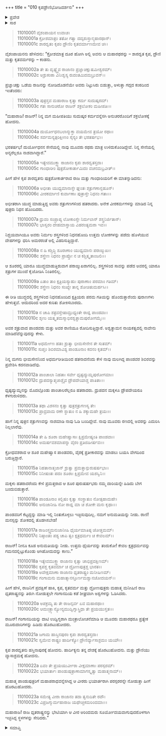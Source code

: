 +++
title = "010 ಕೃಪದ್ರೌಣಿಭೋಜದರ್ಶನಃ"
+++

<details><summary>ಪ್ರವೇಶ</summary>


।।   ಓಂ ಓಂ ನಮೋ ನಾರಾಯಣಾಯ।।   ಶ್ರೀ ವೇದವ್ಯಾಸಾಯ ನಮಃ ।।

ಶ್ರೀ ಕೃಷ್ಣದ್ವೈಪಾಯನ ವೇದವ್ಯಾಸ ವಿರಚಿತ  

**ಶ್ರೀ ಮಹಾಭಾರತ**

**ಸ್ತ್ರೀ ಪರ್ವ**

**ಸ್ತ್ರೀ ಪರ್ವ**

**ಅಧ್ಯಾಯ 10**

</details>

<details><summary>ಸಾರ</summary>

ಕೃಪ, ಕೃತವರ್ಮ, ಅಶ್ವತ್ಥಾಮರು ಧೃತರಾಷ್ಟ್ರನನ್ನು ದಾರಿಯಲ್ಲಿಯೇ ಭೇಟಿ ಮಾಡಿ ರಣರಂಗದಿಂದ ಪಲಾಯನ ಮಾಡಿದುದು (1-23).


</details>



> 11010001 ವೈಶಂಪಾಯನ ಉವಾಚ।  
11010001a ಕ್ರೋಶಮಾತ್ರಂ ತತೋ ಗತ್ವಾ ದದೃಶುಸ್ತಾನ್ಮಹಾರಥಾನ್।  
11010001c ಶಾರದ್ವತಂ ಕೃಪಂ ದ್ರೌಣಿಂ ಕೃತವರ್ಮಾಣಮೇವ ಚ।।

ವೈಶಂಪಾಯನನು ಹೇಳಿದನು: “ಕ್ರೋಶಮಾತ್ರ ದೂರ ಹೋಗಿ ಅಲ್ಲಿ ಅವನು ಆ ಮಹಾರಥರನ್ನು – ಶಾರದ್ವತ ಕೃಪ, ದ್ರೌಣಿ ಮತ್ತು ಕೃತವರ್ಮರನ್ನು – ಕಂಡನು.

> 11010002a ತೇ ತು ದೃಷ್ಟ್ವೈವ ರಾಜಾನಂ ಪ್ರಜ್ಞಾಚಕ್ಷುಷಮೀಶ್ವರಮ್।  
11010002c ಅಶ್ರುಕಂಠಾ ವಿನಿಃಶ್ವಸ್ಯ ರುದಂತಮಿದಮಬ್ರುವನ್।।

ಪ್ರಜ್ಞಾಚಕ್ಷು ಒಡೆಯ ರಾಜನನ್ನು ನೋಡಿದೊಡನೆಯೇ ಅವರು ನಿಟ್ಟುಸಿರು ಬಿಡುತ್ತಾ, ಅಳುತ್ತಾ ಗದ್ಗದ ಕಂಠದಿಂದ ಇಂತೆಂದರು:

> 11010003a ಪುತ್ರಸ್ತವ ಮಹಾರಾಜ ಕೃತ್ವಾ ಕರ್ಮ ಸುದುಷ್ಕರಮ್।  
11010003c ಗತಃ ಸಾನುಚರೋ ರಾಜನ್ ಶಕ್ರಲೋಕಂ ಮಹೀಪತಿಃ।।

“ಮಹಾರಾಜ! ರಾಜನ್! ನಿನ್ನ ಮಗ ಮಹೀಪತಿಯು ಸುದುಷ್ಕರ ಕರ್ಮವನ್ನೆಸಗಿ ಅನುಚರರೊಂದಿಗೆ ಶಕ್ರಲೋಕಕ್ಕೆ ಹೋದನು.

> 11010004a ದುರ್ಯೋಧನಬಲಾನ್ಮುಕ್ತಾ ವಯಮೇವ ತ್ರಯೋ ರಥಾಃ।  
11010004c ಸರ್ವಮನ್ಯತ್ಪರಿಕ್ಷೀಣಂ ಸೈನ್ಯಂ ತೇ ಭರತರ್ಷಭ।।

ಭರತರ್ಷಭ! ದುರ್ಯೋಧನನ ಸೇನೆಯಲ್ಲಿ ನಾವು ಮೂವರು ರಥರು ಮಾತ್ರ ಉಳಿದುಕೊಂಡಿದ್ದೇವೆ. ನಿನ್ನ ಸೇನೆಯಲ್ಲಿ ಅನ್ಯರೆಲ್ಲರೂ ನಾಶವಾಗಿದ್ದಾರೆ.”

> 11010005a ಇತ್ಯೇವಮುಕ್ತ್ವಾ ರಾಜಾನಂ ಕೃಪಃ ಶಾರದ್ವತಸ್ತದಾ।  
11010005c ಗಾಂಧಾರೀಂ ಪುತ್ರಶೋಕಾರ್ತಾಮಿದಂ ವಚನಮಬ್ರವೀತ್।।

ಹೀಗೆ ಹೇಳಿ ಕೃಪ ಶಾರದ್ವತನು ಪುತ್ರಶೋಕಾರ್ತರಾದ ರಾಜ ಮತ್ತು ಗಾಂಧಾರಿಯರಿಗೆ ಈ ಮಾತನ್ನಾಡಿದನು:

> 11010006a ಅಭೀತಾ ಯುಧ್ಯಮಾನಾಸ್ತೇ ಘ್ನಂತಃ ಶತ್ರುಗಣಾನ್ಬಹೂನ್।  
11010006c ವೀರಕರ್ಮಾಣಿ ಕುರ್ವಾಣಾಃ ಪುತ್ರಾಸ್ತೇ ನಿಧನಂ ಗತಾಃ।।

ಅಭೀತರಾಗಿ ಯುದ್ಧ ಮಾಡುತ್ತಿದ್ದ ಅವರು ಶತ್ರುಗಣಗಳಿಂದ ಹತರಾದರು. ಅನೇಕ ವೀರಕರ್ಮಗಳನ್ನು ಮಾಡಿದ ನಿನ್ನ ಪುತ್ರರು ನಿಧನ ಹೊಂದಿದರು.

> 11010007a ಧ್ರುವಂ ಸಂಪ್ರಾಪ್ಯ ಲೋಕಾಂಸ್ತೇ ನಿರ್ಮಲಾನ್ ಶಸ್ತ್ರನಿರ್ಜಿತಾನ್।  
11010007c ಭಾಸ್ವರಂ ದೇಹಮಾಸ್ಥಾಯ ವಿಹರಂತ್ಯಮರಾ ಇವ।।

ನಿಶ್ಚಯವಾಗಿಯೂ ಅವರು ನಿರ್ಮಲ ಶಸ್ತ್ರಗಳಿಂದ ನಿಧನಹೊಂದಿ ಉತ್ತಮ ಲೋಕಗಳನ್ನು ಪಡೆದು ಹೊಳೆಯುವ ದೇಹಗಳನ್ನು ಧರಿಸಿ ಅಮರರಂತೆ ಅಲ್ಲಿ ವಿಹರಿಸುತ್ತಿದ್ದಾರೆ.

> 11010008a ನ ಹಿ ಕಶ್ಚಿದ್ಧಿ ಶೂರಾಣಾಂ ಯುಧ್ಯಮಾನಃ ಪರಾಙ್ಮುಖಃ।  
11010008c ಶಸ್ತ್ರೇಣ ನಿಧನಂ ಪ್ರಾಪ್ತೋ ನ ಚ ಕಶ್ಚಿತ್ಕೃತಾಂಜಲಿಃ।।

ಆ ಶೂರರಲ್ಲಿ ಯಾರೂ ಯುದ್ಧಮಾಡುತ್ತಿರುವಾಗ ಪರಾಙ್ಮುಖರಾಗಲಿಲ್ಲ. ಶಸ್ತ್ರಗಳಿಂದ ಸಾವನ್ನು ಪಡೆದ ಅವರಲ್ಲಿ ಯಾರೂ ಶತ್ರುಗಳ ಮುಂದೆ ಕೈಜೋಡಿಸಿ ನಿಂತಿರಲಿಲ್ಲ.

> 11010009a ಏತಾಂ ತಾಂ ಕ್ಷತ್ರಿಯಸ್ಯಾಹುಃ ಪುರಾಣಾಂ ಪರಮಾಂ ಗತಿಮ್।  
11010009c ಶಸ್ತ್ರೇಣ ನಿಧನಂ ಸಂಖ್ಯೇ ತಾನ್ನ ಶೋಚಿತುಮರ್ಹಸಿ।।

ಈ ರೀತಿ ಯುದ್ಧದಲ್ಲಿ ಶಸ್ತ್ರಗಳಿಂದ ನಿಧನಹೊಂದಿದ ಕ್ಷತ್ರಿಯರು ಪರಮ ಗತಿಯನ್ನು ಹೊಂದುತ್ತಾರೆಂದು ಪುರಾಣಗಳು ಹೇಳುತ್ತವೆ. ಆದುದರಿಂದ ಅದರ ಕುರಿತು ಶೋಕಿಸಬಾರದು.

> 11010010a ನ ಚಾಪಿ ಶತ್ರವಸ್ತೇಷಾಮ್ರುಧ್ಯಂತೇ ರಾಜ್ಞಿ ಪಾಂಡವಾಃ।  
11010010c ಶೃಣು ಯತ್ಕೃತಮಸ್ಮಾಭಿರಶ್ವತ್ಥಾಮಪುರೋಗಮೈಃ।।

ಅವರ ಶತ್ರುವಾದ ಪಾಂಡವರು ಮತ್ತು ಅವರ ರಾಣಿಯೂ ರೋದಿಸುತ್ತಿದ್ದಾರೆ. ಅಶ್ವತ್ಥಾಮನ ನಾಯಕತ್ವದಲ್ಲಿ ನಾವೇನು ಮಾಡಿದೆವೆನ್ನುವುದನ್ನು ಕೇಳು.

> 11010011a ಅಧರ್ಮೇಣ ಹತಂ ಶ್ರುತ್ವಾ ಭೀಮಸೇನೇನ ತೇ ಸುತಮ್।  
11010011c ಸುಪ್ತಂ ಶಿಬಿರಮಾವಿಶ್ಯ ಪಾಂಡೂನಾಂ ಕದನಂ ಕೃತಮ್।।

ನಿನ್ನ ಮಗನು ಭೀಮಸೇನನಿಂದ ಅಧರ್ಮರೀತಿಯಿಂದ ಹತನಾದನೆಂದು ಕೇಳಿ ನಾವು ಮಲಗಿದ್ದ ಪಾಂಡವರ ಶಿಬಿರವನ್ನು ಪ್ರವೇಶಿಸಿ ಕದನವಾಡಿದೆವು.

> 11010012a ಪಾಂಚಾಲಾ ನಿಹತಾಃ ಸರ್ವೇ ಧೃಷ್ಟದ್ಯುಮ್ನಪುರೋಗಮಾಃ।  
11010012c ದ್ರುಪದಸ್ಯಾತ್ಮಜಾಶ್ಚೈವ ದ್ರೌಪದೇಯಾಶ್ಚ ಪಾತಿತಾಃ।।

ಧೃಷ್ಟದ್ಯುಮ್ನನನ್ನು ಮೊದಲ್ಗೊಂಡು ಪಾಂಚಾಲರೆಲ್ಲರೂ ಹತರಾದರು. ದ್ರುಪದನ ಮಕ್ಕಳೂ ದ್ರೌಪದೇಯರೂ ಕೆಳಗುರುಳಿದರು.

> 11010013a ತಥಾ ವಿಶಸನಂ ಕೃತ್ವಾ ಪುತ್ರಶತ್ರುಗಣಸ್ಯ ತೇ।  
11010013c ಪ್ರಾದ್ರವಾಮ ರಣೇ ಸ್ಥಾತುಂ ನ ಹಿ ಶಕ್ಯಾಮಹೇ ತ್ರಯಃ।।

ಹಾಗೆ ನಿನ್ನ ಪುತ್ರನ ಶತ್ರುಗಣವನ್ನು ನಾಶಮಾಡಿ ನಾವು ಓಡಿ ಬಂದಿದ್ದೇವೆ. ನಾವು ಮೂವರು ರಣದಲ್ಲಿ ಅವರನ್ನು ಎದುರಿಸಿ ನಿಲ್ಲಲಾರೆವು.

> 11010014a ತೇ ಹಿ ಶೂರಾ ಮಹೇಷ್ವಾಸಾಃ ಕ್ಷಿಪ್ರಮೇಷ್ಯಂತಿ ಪಾಂಡವಾಃ।  
11010014c ಅಮರ್ಷವಶಮಾಪನ್ನಾ ವೈರಂ ಪ್ರತಿಜಿಹೀರ್ಷವಃ।।

ಕ್ರೋಧವಶರಾದ ಆ ಶೂರ ಮಹೇಷ್ವಾಸ ಪಾಂಡವರು, ವೈರಕ್ಕೆ ಪ್ರತೀಕಾರವನ್ನು ಮಾಡಲು ಬಯಸಿ ವೇಗದಿಂದ ಬರುತ್ತಿದ್ದಾರೆ.

> 11010015a ನಿಹತಾನಾತ್ಮಜಾನ್ ಶ್ರುತ್ವಾ ಪ್ರಮತ್ತಾನ್ಪುರುಷರ್ಷಭಾಃ।  
11010015c ನಿನೀಷಂತಃ ಪದಂ ಶೂರಾಃ ಕ್ಷಿಪ್ರಮೇವ ಯಶಸ್ವಿನಿ।।

ಮಕ್ಕಳು ಹತರಾದರೆಂದು ಕೇಳಿ ಪ್ರಮತ್ತರಾದ ಆ ಶೂರ ಪುರುಷರ್ಷಭರು ನಮ್ಮ ದಾರಿಯನ್ನೇ ಹಿಡಿದು ಬೇಗ ಬಂದುಬಿಡುತ್ತಾರೆ.

> 11010016a ಪಾಂಡೂನಾಂ ಕಿಲ್ಬಿಷಂ ಕೃತ್ವಾ ಸಂಸ್ಥಾತುಂ ನೋತ್ಸಹಾಮಹೇ।  
11010016c ಅನುಜಾನೀಹಿ ನೋ ರಾಜ್ಞಿ ಮಾ ಚ ಶೋಕೇ ಮನಃ ಕೃಥಾಃ।।

ಪಾಂಡವರಿಗೆ ಕೆಟ್ಟದ್ದನ್ನು ಮಾಡಿ ಇಲ್ಲಿ ನಿಂತುಕೊಳ್ಳಲು ಇಚ್ಛಿಸುವುದಿಲ್ಲ. ನಮಗೆ ಅನುಮತಿಯನ್ನು ನೀಡು. ರಾಣಿ! ಮನಸ್ಸನ್ನು ಶೋಕದಲ್ಲಿ ತೊಡಗಿಸಬೇಡ!

> 11010017a ರಾಜಂಸ್ತ್ವಮನುಜಾನೀಹಿ ಧೈರ್ಯಮಾತಿಷ್ಠ ಚೋತ್ತಮಮ್।  
11010017c ನಿಷ್ಠಾಂತಂ ಪಶ್ಯ ಚಾಪಿ ತ್ವಂ ಕ್ಷತ್ರಧರ್ಮಂ ಚ ಕೇವಲಮ್।।

ರಾಜನ್! ನೀನೂ ಕೂಡ ಅನುಮತಿಯನ್ನು ನೀಡು. ಉತ್ತಮ ಧೈರ್ಯವನ್ನು ತಂದುಕೋ! ಕೇವಲ ಕ್ಷತ್ರಧರ್ಮವನ್ನು ಗಮನದಲ್ಲಿಟ್ಟುಕೊಂಡು ಆಗಿಹೋದುದನ್ನು ಕಾಣು.”

> 11010018a ಇತ್ಯೇವಮುಕ್ತ್ವಾ ರಾಜಾನಂ ಕೃತ್ವಾ ಚಾಭಿಪ್ರದಕ್ಷಿಣಮ್।  
11010018c ಕೃಪಶ್ಚ ಕೃತವರ್ಮಾ ಚ ದ್ರೋಣಪುತ್ರಶ್ಚ ಭಾರತ।।  
11010019a ಅವೇಕ್ಷಮಾಣಾ ರಾಜಾನಂ ಧೃತರಾಷ್ಟ್ರಂ ಮನೀಷಿಣಮ್।  
11010019c ಗಂಗಾಮನು ಮಹಾತ್ಮಾನಸ್ತೂರ್ಣಮಶ್ವಾನಚೋದಯನ್।।

ಹೀಗೆ ಹೇಳಿ, ರಾಜನಿಗೆ ಪ್ರದಕ್ಷಿಣೆ ಹಾಕಿ, ಕೃಪ, ಕೃತವರ್ಮ ಮತ್ತು ದ್ರೋಣಪುತ್ರರು ಮಹಾತ್ಮ ಮನೀಷಿಣಿ ರಾಜ ಧೃತರಾಷ್ಟ್ರನನ್ನು ತಿರುಗಿ ನೋಡುತ್ತಲೇ ಗಂಗಾನದಿಯ ಕಡೆ ಶೀಘ್ರವಾಗಿ ಅಶ್ವಗಳನ್ನು ಓಡಿಸಿದರು.

> 11010020a ಅಪಕ್ರಮ್ಯ ತು ತೇ ರಾಜನ್ಸರ್ವ ಏವ ಮಹಾರಥಾಃ।  
11010020c ಆಮಂತ್ರ್ಯಾನ್ಯೋನ್ಯಮುದ್ವಿಗ್ನಾಸ್ತ್ರಿಧಾ ತೇ ಪ್ರಯಯುಸ್ತತಃ।।

ರಾಜನ್! ಗಂಗಾನದಿಯನ್ನು ದಾಟಿ ಉದ್ವಿಗ್ನರಾಗಿ ಮಂತ್ರಾಲೋಚನೆಮಾಡಿ ಆ ಮೂವರು ಮಹಾರಥರೂ ಪ್ರತ್ಯೇಕ ಮೂರುದಾರಿಗಳನ್ನು ಹಿಡಿದು ಹೊರಟುಹೋದರು.

> 11010021a ಜಗಾಮ ಹಾಸ್ತಿನಪುರಂ ಕೃಪಃ ಶಾರದ್ವತಸ್ತದಾ।  
11010021c ಸ್ವಮೇವ ರಾಷ್ಟ್ರಂ ಹಾರ್ದಿಕ್ಯೋ ದ್ರೌಣಿರ್ವ್ಯಾಸಾಶ್ರಮಂ ಯಯೌ।।

ಕೃಪ ಶಾರದ್ವತನು ಹಸ್ತಿನಾಪುರಕ್ಕೆ ಹೋದನು. ಹಾರ್ದಿಕ್ಯನು ತನ್ನ ದೇಶಕ್ಕೆ ಹೊರಟುಹೋದನು. ಮತ್ತು ದ್ರೌಣಿಯು ವ್ಯಾಸಾಶ್ರಮಕ್ಕೆ ಹೋದನು.

> 11010022a ಏವಂ ತೇ ಪ್ರಯಯುರ್ವೀರಾ ವೀಕ್ಷಮಾಣಾಃ ಪರಸ್ಪರಮ್।  
11010022c ಭಯಾರ್ತಾಃ ಪಾಂಡುಪುತ್ರಾಣಾಮಾಗಸ್ಕೃತ್ವಾ ಮಹಾತ್ಮನಾಮ್।।

ಮಹಾತ್ಮ ಪಾಂಡುಪುತ್ರರಿಗೆ ಮಹಾಪರಾಧವನ್ನೆಸಗಿದ್ದ ಆ ವೀರರು ಭಯಾರ್ತರಾಗಿ ಪರಸ್ಪರರನ್ನೇ ನೋಡುತ್ತಾ ಹೀಗೆ ಹೊರಟುಹೋದರು.

> 11010023a ಸಮೇತ್ಯ ವೀರಾ ರಾಜಾನಂ ತದಾ ತ್ವನುದಿತೇ ರವೌ।  
11010023c ವಿಪ್ರಜಗ್ಮುರ್ಮಹಾರಾಜ ಯಥೇಚ್ಚಕಮರಿಂದಮಾಃ।।

ಮಹಾರಾಜ! ರಾಜ ಧೃತರಾಷ್ಟ್ರನನ್ನು ಭೇಟಿಯಾಗಿ ಆ ವೀರ ಅರಿಂದಮರು ಸೂರ್ಯೋದಯವಾಗುವುದರೊಳಗಾಗಿ ಇಚ್ಛಿಸಿದ್ದ ಸ್ಥಳಗಳನ್ನು ಸೇರಿದರು.”


<details><summary>ಸಮಾಪ್ತಿ</summary>

ಇತಿ ಶ್ರೀಮಹಾಭಾರತೇ ಸ್ತ್ರೀಪರ್ವಣಿ ಕೃಪದ್ರೌಣಿಭೋಜದರ್ಶನೇ ದಶಮೋಽಧ್ಯಾಯಃ।।  
ಇದು ಶ್ರೀಮಹಾಭಾರತದಲ್ಲಿ ಸ್ತ್ರೀಪರ್ವದಲ್ಲಿ ಕೃಪದ್ರೌಣಿಭೋಜದರ್ಶನ ಎನ್ನುವ ಹತ್ತನೇ ಅಧ್ಯಾಯವು.

</details>
